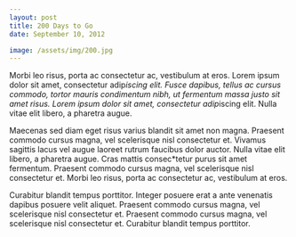 ```yaml
---
layout: post
title: 200 Days to Go
date: September 10, 2012

image: /assets/img/200.jpg
---
```


Morbi leo risus, porta ac consectetur ac, vestibulum at eros. Lorem ipsum dolor sit amet, consectetur adip*iscing elit. Fusce dapibus, tellus ac cursus commodo, tortor mauris condimentum nibh, ut fermentum massa justo sit amet risus. Lorem ipsum dolor sit amet, consectetur adip*iscing elit. Nulla vitae elit libero, a pharetra augue.

Maecenas sed diam eget risus varius blandit sit amet non magna. Praesent commodo cursus magna, vel scelerisque nisl consectetur et. Vivamus sagittis lacus vel augue laoreet rutrum faucibus dolor auctor. Nulla vitae elit libero, a pharetra augue. Cras mattis consec*tetur purus sit amet fermentum. Praesent commodo cursus magna, vel scelerisque nisl consectetur et. Morbi leo risus, porta ac consectetur ac, vestibulum at eros.

Curabitur blandit tempus porttitor. Integer posuere erat a ante venenatis dapibus posuere velit aliquet. Praesent commodo cursus magna, vel scelerisque nisl consectetur et. Praesent commodo cursus magna, vel scelerisque nisl consectetur et. Curabitur blandit tempus porttitor.